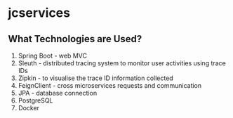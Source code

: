 # jcservices

## What Technologies are Used?
1. Spring Boot - web MVC
2. Sleuth - distributed tracing system to monitor user activities using trace IDs
3. Zipkin - to visualise the trace ID information collected
3. FeignClient - cross microservices requests and communication
4. JPA - database connection
5. PostgreSQL
6. Docker